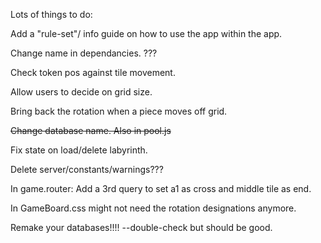 Lots of things to do:



Add a "rule-set"/ info guide on how to use the app within the app.

Change name in dependancies. ???

Check token pos against tile movement.

Allow users to decide on grid size.

Bring back the rotation when a piece moves off grid.

~~Change database name.  Also in pool.js~~

Fix state on load/delete labyrinth.



Delete server/constants/warnings???

In game.router:  Add a 3rd query to set a1 as cross and middle tile as end.

In GameBoard.css might not need the rotation designations anymore.



Remake your databases!!!!
--double-check but should be good.
